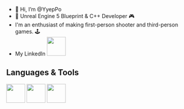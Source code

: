 - 👋 Hi, I’m @YyepPo
- 🚀 Unreal Engine 5 Blueprint & C++ Developer 🎮
- I'm an enthusiast of making first-person shooter and third-person games. 🕹️
- My LinkedIn <a href="https://www.linkedin.com/in/enespa%C3%A7arizi/">
    <img src="https://static.vecteezy.com/system/resources/previews/016/716/470/non_2x/linkedin-icon-free-png.png" width="50" height="50"> </a>


## Languages & Tools
<img src="https://i.redd.it/31b2ii8hchi31.jpg" width=50 height50 >  <img src="https://imagedelivery.net/5MYSbk45M80qAwecrlKzdQ/2992f7cb-1666-4845-1826-4de5324ee800/public" width=50 height=50> <img src="https://upload.wikimedia.org/wikipedia/commons/0/0c/Blender_logo_no_text.svg" widht=50 height=50> 

<!---
YyepPo/YyepPo is a ✨ special ✨ repository because its `README.md` (this file) appears on your GitHub profile.
You can click the Preview link to take a look at your changes.
--->
